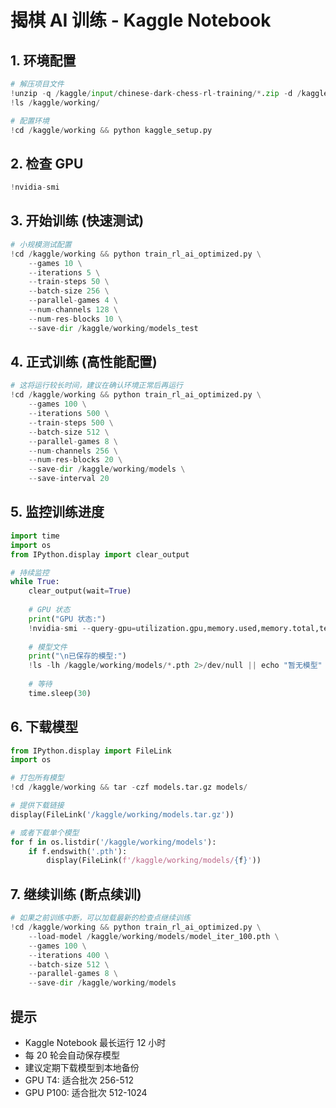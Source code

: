 # 揭棋 AI 训练 - Kaggle Notebook

## 1. 环境配置

```python
# 解压项目文件
!unzip -q /kaggle/input/chinese-dark-chess-rl-training/*.zip -d /kaggle/working/
!ls /kaggle/working/

# 配置环境
!cd /kaggle/working && python kaggle_setup.py
```

## 2. 检查 GPU

```python
!nvidia-smi
```

## 3. 开始训练 (快速测试)

```python
# 小规模测试配置
!cd /kaggle/working && python train_rl_ai_optimized.py \
    --games 10 \
    --iterations 5 \
    --train-steps 50 \
    --batch-size 256 \
    --parallel-games 4 \
    --num-channels 128 \
    --num-res-blocks 10 \
    --save-dir /kaggle/working/models_test
```

## 4. 正式训练 (高性能配置)

```python
# 这将运行较长时间，建议在确认环境正常后再运行
!cd /kaggle/working && python train_rl_ai_optimized.py \
    --games 100 \
    --iterations 500 \
    --train-steps 500 \
    --batch-size 512 \
    --parallel-games 8 \
    --num-channels 256 \
    --num-res-blocks 20 \
    --save-dir /kaggle/working/models \
    --save-interval 20
```

## 5. 监控训练进度

```python
import time
import os
from IPython.display import clear_output

# 持续监控
while True:
    clear_output(wait=True)
    
    # GPU 状态
    print("GPU 状态:")
    !nvidia-smi --query-gpu=utilization.gpu,memory.used,memory.total,temperature.gpu --format=csv
    
    # 模型文件
    print("\n已保存的模型:")
    !ls -lh /kaggle/working/models/*.pth 2>/dev/null || echo "暂无模型"
    
    # 等待
    time.sleep(30)
```

## 6. 下载模型

```python
from IPython.display import FileLink
import os

# 打包所有模型
!cd /kaggle/working && tar -czf models.tar.gz models/

# 提供下载链接
display(FileLink('/kaggle/working/models.tar.gz'))

# 或者下载单个模型
for f in os.listdir('/kaggle/working/models'):
    if f.endswith('.pth'):
        display(FileLink(f'/kaggle/working/models/{f}'))
```

## 7. 继续训练 (断点续训)

```python
# 如果之前训练中断，可以加载最新的检查点继续训练
!cd /kaggle/working && python train_rl_ai_optimized.py \
    --load-model /kaggle/working/models/model_iter_100.pth \
    --games 100 \
    --iterations 400 \
    --batch-size 512 \
    --parallel-games 8 \
    --save-dir /kaggle/working/models
```

## 提示

- Kaggle Notebook 最长运行 12 小时
- 每 20 轮会自动保存模型
- 建议定期下载模型到本地备份
- GPU T4: 适合批次 256-512
- GPU P100: 适合批次 512-1024
